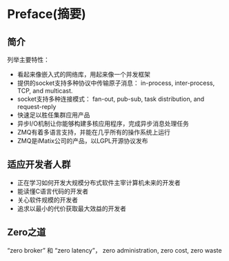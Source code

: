 # Preface(摘要)

## 简介

列举主要特性：

- 看起来像嵌入式的网络库，用起来像一个并发框架
- 提供的socket支持多种协议中传输原子消息： in-process, inter-process, TCP, and multicast.
- socket支持多种连接模式： fan-out, pub-sub, task distribution, and request-reply
- 快速足以胜任集群应用产品
- 异步I/O机制让你能够构建多核应用程序，完成异步消息处理任务
- ZMQ有着多语言支持，并能在几乎所有的操作系统上运行
- ZMQ是iMatix公司的产品，以LGPL开源协议发布


## 适应开发者人群

- 正在学习如何开发大规模分布式软件主宰计算机未来的开发者
- 能读懂C语言代码的开发者
- 关心软件规模的开发者
- 追求以最小的代价获取最大效益的开发者


## Zero之道

“zero broker” 和 “zero latency”， zero administration, zero cost, zero waste